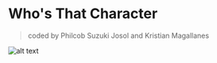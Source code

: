 # Who's That Character
> coded by Philcob Suzuki Josol and Kristian Magallanes


![alt text](https://i.imgur.com/Nr9lQIf.png)
